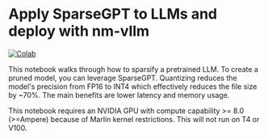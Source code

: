 # Apply SparseGPT to LLMs and deploy with nm-vllm

[![Colab](https://colab.research.google.com/assets/colab-badge.svg)](https://bit.ly/4c5jT1S)


This notebook walks through how to sparsify a pretrained LLM. To create a pruned model, you can leverage SparseGPT. Quantizing reduces the model's precision from FP16 to INT4 which effectively reduces the file size by ~70%. The main benefits are lower latency and memory usage.

This notebook requires an NVIDIA GPU with compute capability >= 8.0 (>=Ampere) because of Marlin kernel restrictions. This will not run on T4 or V100.
